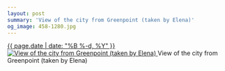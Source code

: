 ```yaml
---
layout: post
summary: 'View of the city from Greenpoint (taken by Elena)'
og_image: 458-1280.jpg
---
```


<p>
 <time>
  <a href="/458">
   {{ page.date | date: "%B %-d, %Y" }}
  </a>
 </time>
 <a href="/458">
  <img alt="View of the city from Greenpoint (taken by Elena)" data-taken="1/2/2016" sizes="(min-width: 700px) 50vw, calc(100vw - 2rem)" src="{{ site.assets_url }}/458-640.jpg" srcset="{{ site.assets_url }}/458-1280.jpg 1280w, {{ site.assets_url }}/458-960.jpg 960w, {{ site.assets_url }}/458-640.jpg 640w, {{ site.assets_url }}/458-320.jpg 320w"/>
 </a>
 <span>
  View of the city from Greenpoint (taken by Elena)
 </span>
</p>

